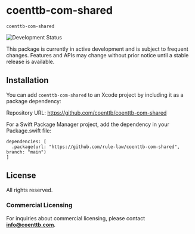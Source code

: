 # coenttb-com-shared

`coenttb-com-shared`

![Development Status](https://img.shields.io/badge/status-active--development-blue.svg)

This package is currently in active development and is subject to frequent changes. Features and APIs may change without prior notice until a stable release is available.

## Installation

You can add `coenttb-com-shared` to an Xcode project by including it as a package dependency:

Repository URL: https://github.com/coenttb/coenttb-com-shared

For a Swift Package Manager project, add the dependency in your Package.swift file:
```
dependencies: [
  .package(url: "https://github.com/rule-law/coenttb-com-shared", branch: "main")
]
```

## License

All rights reserved.

### Commercial Licensing

For inquiries about commercial licensing, please contact **info@coenttb.com**.

